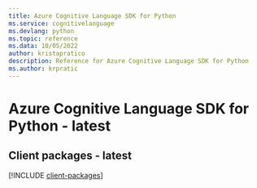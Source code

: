 ```yaml
---
title: Azure Cognitive Language SDK for Python
ms.service: cognitivelanguage
ms.devlang: python
ms.topic: reference
ms.data: 10/05/2022
author: kristapratico
description: Reference for Azure Cognitive Language SDK for Python
ms.author: krpratic
---
```

# Azure Cognitive Language SDK for Python - latest

## Client packages - latest
[!INCLUDE [client-packages](cognitive-language-client-index.md)]